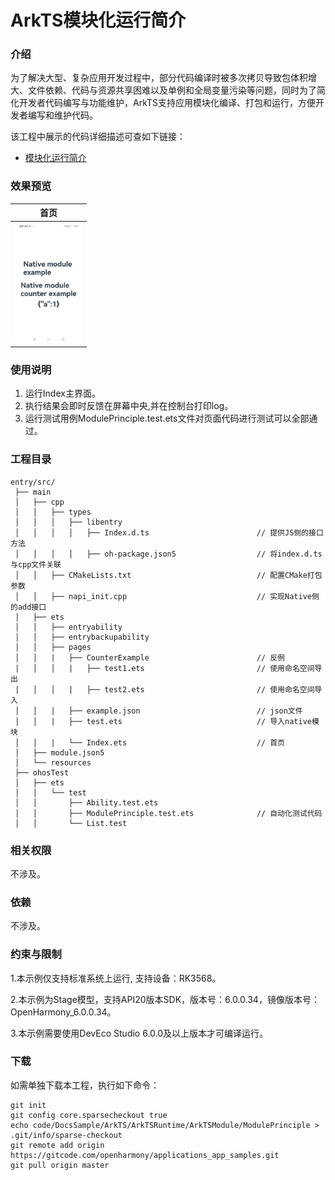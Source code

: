 # ArkTS模块化运行简介

### 介绍

为了解决大型、复杂应用开发过程中，部分代码编译时被多次拷贝导致包体积增大、文件依赖、代码与资源共享困难以及单例和全局变量污染等问题，同时为了简化开发者代码编写与功能维护，ArkTS支持应用模块化编译、打包和运行，方便开发者编写和维护代码。

该工程中展示的代码详细描述可查如下链接：

- [模块化运行简介](https://gitcode.com/openharmony/docs/blob/master/zh-cn/application-dev/arkts-utils/module-principle.md)

### 效果预览

| 首页                                                                       |
| -------------------------------------------------------------------------- |
| <img src="./screenshots/ModulePrinciple.png" style="zoom:30%;" width="360;"/> |

### 使用说明

1. 运行Index主界面。
2. 执行结果会即时反馈在屏幕中央,并在控制台打印log。
3. 运行测试用例ModulePrinciple.test.ets文件对页面代码进行测试可以全部通过。

### 工程目录

```
entry/src/
 ├── main
 │   ├── cpp
 │   │   ├── types
 │   │   │   ├── libentry
 │   │   │   │   ├── Index.d.ts                        // 提供JS侧的接口方法
 │   │   │   │   ├── oh-package.json5 	               // 将index.d.ts与cpp文件关联
 │   │   ├── CMakeLists.txt                            // 配置CMake打包参数
 │   │   ├── napi_init.cpp                             // 实现Native侧的add接口
 │   ├── ets
 │   │   ├── entryability
 │   │   ├── entrybackupability
 │   │   ├── pages
 │   │   |   ├── CounterExample                        // 反例
 |   │   │   |   ├── test1.ets                         // 使用命名空间导出
 |   │   │   |   ├── test2.ets                         // 使用命名空间导入
 │   │   |   ├── example.json                          // json文件
 │   │   |   ├── test.ets                              // 导入native模块
 │   │   |   └── Index.ets                             // 首页
 │   ├── module.json5
 │   └── resources
 ├── ohosTest
 │   ├── ets
 │   │   └── test
 │   │       ├── Ability.test.ets
 │   │       ├── ModulePrinciple.test.ets              // 自动化测试代码
 │   │       └── List.test
```

### 相关权限

不涉及。

### 依赖

不涉及。

### 约束与限制

1.本示例仅支持标准系统上运行, 支持设备：RK3568。

2.本示例为Stage模型，支持API20版本SDK，版本号：6.0.0.34，镜像版本号：OpenHarmony_6.0.0.34。

3.本示例需要使用DevEco Studio 6.0.0及以上版本才可编译运行。

### 下载

如需单独下载本工程，执行如下命令：

```
git init
git config core.sparsecheckout true
echo code/DocsSample/ArkTS/ArkTSRuntime/ArkTSModule/ModulePrinciple > .git/info/sparse-checkout
git remote add origin https://gitcode.com/openharmony/applications_app_samples.git
git pull origin master
```
